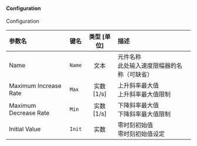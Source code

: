 <!--
DO NOT EDIT THIS FILE DIRECTLY.
This file is generated by tools/comp-docs.js.
All changes will be overwritten by regeneration.
-->

<slot class="model-parameters">

#### Configuration

Configuration

| 参数名 | 键名 | 类型 [单位] | 描述 |
|:------ |:---- |:-----------:|:---- |
| Name | `Name` | 文本 | 元件名称<br/>此处输入速度限幅器的名称（可缺省） |
| Maximum Increase Rate | `Max` | 实数 [1/s] | 上升斜率最大值<br/>上升斜率最大值限制 |
| Maximum Decrease Rate | `Min` | 实数 [1/s] | 下降斜率最大值<br/>下降斜率最大值限制 |
| Initial Value | `Init` | 实数 | 零时刻初始值<br/>零时刻初始值设定 |


</slot>
